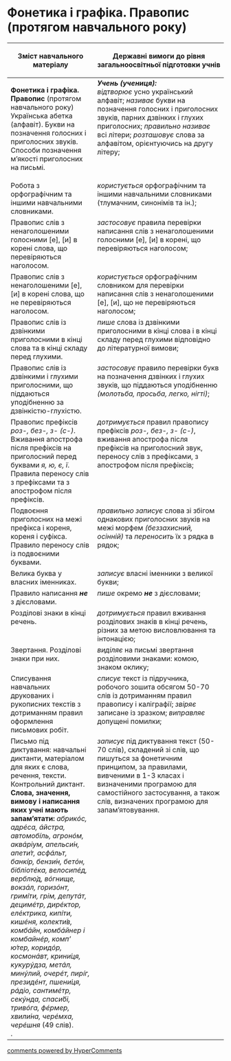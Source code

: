 <div id="hypercomments_widget" class="js-hypercomments-widget invisible"></div>

# Фонетика і графіка. Правопис (протягом навчального року) 

<table>
<thead>
  <tr>
    <th width="40%" align="center"><p>Зміст навчального матеріалу</p></td>
    <th width="60%" align="center"><p>Державні вимоги до рівня загальноосвітньої підготовки учнів</p></td>
  </tr>
</thead>
<tbody>
  <tr>
    <td width="40%" style="vertical-align:top !important;">
    <p><b>Фонетика і графіка. Правопис</b> (протягом навчального року)<br>
Українська абетка (алфавіт). Букви на позначення голосних і приголосних звуків. Способи позначення м’якості приголосних на письмі. </td>
    <td width="60%" style="vertical-align:top !important;">
<i><b>Учень (учениця):</b></i><br>
<i>відтворює</i> усно український алфавіт; <i>називає</i> букви на позначення голосних і приголосних звуків, парних дзвінких і глухих приголосних; <i>правильно називає</i> всі літери; <i>розташовує</i> слова за алфавітом, орієнтуючись на другу літеру; </td>
  </tr>
  <tr>
    <td width="40%" style="vertical-align:top !important;">
Робота з орфографічним та іншими навчальними словниками.</td>
    <td width="60%" style="vertical-align:top !important;">
<i>користується</i> орфографічним та іншими навчальними словниками (тлумачним, синонімів та ін.);</td>
  </tr>
  <tr>
    <td width="40%" style="vertical-align:top !important;">
Правопис слів з ненаголошеними голосними [е], [и] в корені слова, що перевіряються наголосом.</td>
    <td width="60%" style="vertical-align:top !important;">
<i>застосовує</i> правила перевірки написання слів з ненаголошеними голосними [е], [и] в корені, що перевіряються наголосом;</td>
  </tr>
  <tr>
    <td width="40%" style="vertical-align:top !important;">
Правопис слів з ненаголошеними [е], [и] в корені слова, що не перевіряються наголосом.</td>
    <td width="60%" style="vertical-align:top !important;">
<i>користується</i> орфографічним словником для перевірки написання слів з ненаголошеними [е], [и], що не перевіряються наголосом;</td>
  </tr>
  <tr>
    <td width="40%" style="vertical-align:top !important;">
Правопис слів із дзвінкими приголосними в кінці слова та в кінці складу перед глухими.</td>
    <td width="60%" style="vertical-align:top !important;">
<i>пише</i> слова із дзвінкими приголосними в кінці слова і в кінці складу перед глухими відповідно до літературної вимови;</td>
  </tr>
  <tr>
    <td width="40%" style="vertical-align:top !important;">
Правопис слів із дзвінкими і глухими приголосними, що піддаються уподібненню за дзвінкістю-глухістю.</td>
    <td width="60%" style="vertical-align:top !important;">
<i>застосовує</i> правило перевірки букв на позначення дзвінких і глухих звуків, що піддаються уподібненню <i>(молотьба, просьба, легко, нігті)</i>;</td>
  </tr>
  <tr>
    <td width="40%" style="vertical-align:top !important;">
Правопис префіксів <i>роз-, без-, з- (с-)</i>.<br>
Вживання апострофа після префіксів на приголосний перед буквами <i>я, ю, є, ї</i>.<br>
Правила переносу слів з префіксами та з апострофом після префіксів.<br></td>
    <td width="60%" style="vertical-align:top !important;">
<i>дотримується</i> правил правопису префіксів <i>роз-, без-, з- (с-)</i>, вживання апострофа після префіксів на приголосний звук, переносу слів з префіксами, з апострофом після префіксів;</td>
  </tr>
  <tr>
    <td width="40%" style="vertical-align:top !important;">
Подвоєння приголосних на межі префікса і кореня, кореня і суфікса. Правило переносу слів із подвоєними буквами.</td>
    <td width="60%" style="vertical-align:top !important;">
<i>правильно записує</i> слова зі збігом однакових приголосних звуків на межі морфем <i>(беззахисний, осінній)</i> та <i>переносить</i> їх з рядка в рядок;</td>
  </tr>
  <tr>
    <td width="40%" style="vertical-align:top !important;">
Велика буква у власних іменниках.</td>
    <td width="60%" style="vertical-align:top !important;">
<i>записує</i> власні іменники з великої букви;</td>
  </tr>
  <tr>
    <td width="40%" style="vertical-align:top !important;">
Правило написання <i><b>не</b></i> з дієсловами.</td>
    <td width="60%" style="vertical-align:top !important;">
<i>пише</i> окремо <b><i>не</b></i> з дієсловами;</td>
  </tr>
  <tr>
    <td width="40%" style="vertical-align:top !important;">
Розділові знаки в кінці речень.</td>
    <td width="60%" style="vertical-align:top !important;">
<i>дотримується</i> правил вживання розділових знаків в кінці речень, різних за метою висловлювання та інтонацією;</td>
  </tr>
  <tr>
    <td width="40%" style="vertical-align:top !important;">
Звертання. Розділові знаки при них.</td>
    <td width="60%" style="vertical-align:top !important;">
<i>виділяє</i> на письмі звертання розділовими знаками: комою, знаком оклику;</td>
  </tr>
  <tr>
    <td width="40%" style="vertical-align:top !important;">
Списування навчальних друкованих і рукописних текстів з дотриманням правил оформлення письмових робіт.</td>
    <td width="60%" style="vertical-align:top !important;">
<i>списує</i> текст із підручника, робочого зошита обсягом 50-70 слів із дотриманням правил правопису і каліграфії; <i>звіряє</i> записане із зразком; <i>виправляє</i> допущені помилки;</td>
  </tr>
  <tr>
    <td width="40%" style="vertical-align:top !important;">
Письмо під диктування: навчальні диктанти, матеріалом для яких є слова, речення, тексти. <br>
Контрольний диктант. <br>
<b>Слова, значення, вимову і написання яких учні мають запам’ятати:</b> <i>абрикóс, адрéса, áйстра, автомобі́ль, агронóм, аквáріум, апельси́н, апети́т, асфáльт, банкі́р, бензи́н, бетóн, бібліотéка, велосипéд, верблю́д, вóгнище, вокзáл, горизóнт, гримі́ти, грім, депутáт, децимéтр, дирéктор, елéктрика, кипі́ти, кишéня, колекти́в, комбáйн, комбáйнер і комбайнéр, комп’ ю́тер, коридóр, космонáвт, крини́ця, кукурýдза, метáл, минýлий, очерéт, пирі́г, президéнт, пшени́ця, рáдіо, сантимéтр, секýнда, спаси́бі, тривóга, фéрмер, хвили́на, черéмха, черéшня</i> (49 слів).<br>.</td>
    <td width="60%" style="vertical-align:top !important;">
<i>записує</i> під диктування текст (50-70 слів), складений зі слів, що пишуться за фонетичним принципом, за правилами, вивченими в 1-3 класах і визначеними програмою для самостійного застосування, а також слів, визначених програмою для запам’ятовування.</td>
  </tr>
</tbody>
</table>

<div class="js-hypercomments-container">
<a href="http://hypercomments.com" class="hc-link" title="comments widget">comments powered by HyperComments</a>
</div>